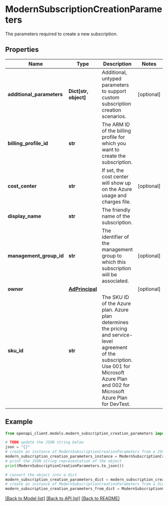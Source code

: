 # ModernSubscriptionCreationParameters

The parameters required to create a new subscription.

## Properties

Name | Type | Description | Notes
------------ | ------------- | ------------- | -------------
**additional_parameters** | **Dict[str, object]** | Additional, untyped parameters to support custom subscription creation scenarios. | [optional] 
**billing_profile_id** | **str** | The ARM ID of the billing profile for which you want to create the subscription. | 
**cost_center** | **str** | If set, the cost center will show up on the Azure usage and charges file. | [optional] 
**display_name** | **str** | The friendly name of the subscription. | 
**management_group_id** | **str** | The identifier of the management group to which this subscription will be associated. | [optional] 
**owner** | [**AdPrincipal**](AdPrincipal.md) |  | [optional] 
**sku_id** | **str** | The SKU ID of the Azure plan. Azure plan determines the pricing and service-level agreement of the subscription.  Use 001 for Microsoft Azure Plan and 002 for Microsoft Azure Plan for DevTest. | 

## Example

```python
from openapi_client.models.modern_subscription_creation_parameters import ModernSubscriptionCreationParameters

# TODO update the JSON string below
json = "{}"
# create an instance of ModernSubscriptionCreationParameters from a JSON string
modern_subscription_creation_parameters_instance = ModernSubscriptionCreationParameters.from_json(json)
# print the JSON string representation of the object
print(ModernSubscriptionCreationParameters.to_json())

# convert the object into a dict
modern_subscription_creation_parameters_dict = modern_subscription_creation_parameters_instance.to_dict()
# create an instance of ModernSubscriptionCreationParameters from a dict
modern_subscription_creation_parameters_from_dict = ModernSubscriptionCreationParameters.from_dict(modern_subscription_creation_parameters_dict)
```
[[Back to Model list]](../README.md#documentation-for-models) [[Back to API list]](../README.md#documentation-for-api-endpoints) [[Back to README]](../README.md)


